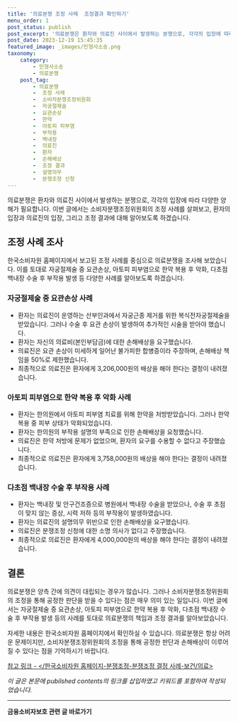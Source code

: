 ```yaml
---
title: '의료분쟁 조정 사례  조정결과 확인하기'
menu_order: 1
post_status: publish
post_excerpt: '의료분쟁은 환자와 의료진 사이에서 발생하는 분쟁으로, 각각의 입장에 따라 다양한 양해가 필요합니다. 이번 글에서는 소비자분쟁조정위원회의 조정 사례를 살펴보고, 환자의 입장과 의료진의 입장, 그리고 조정 결과에 대해 알아보도록 하겠습니다.'
post_date: 2023-12-19 15:45:35
featured_image: _images/민형사소송.png
taxonomy:
    category:
        - 민형사소송
        - 의료분쟁
    post_tag:
        - 의료분쟁
        -  조정 사례
        -  소비자분쟁조정위원회
        -  자궁절제술
        -  요관손상
        -  한약
        -  아토피 피부염
        -  부작용
        -  백내장
        -  의료진
        -  환자
        -  손해배상
        -  조정 결과
        -  설명의무
        -  분쟁조정 신청
---
```



의료분쟁은 환자와 의료진 사이에서 발생하는 분쟁으로, 각각의 입장에 따라 다양한 양해가 필요합니다. 이번 글에서는 소비자분쟁조정위원회의 조정 사례를 살펴보고, 환자의 입장과 의료진의 입장, 그리고 조정 결과에 대해 알아보도록 하겠습니다. 

## 조정 사례 조사

한국소비자원 홈페이지에서 보고된 조정 사례를 중심으로 의료분쟁을 조사해 보았습니다. 이를 토대로 자궁절제술 중 요관손상, 아토피 피부염으로 한약 복용 후 악화, 다초점 백내장 수술 후 부작용 발생 등 다양한 사례를 알아보도록 하겠습니다.

### 자궁절제술 중 요관손상 사례

- 환자는 의료진이 운영하는 산부인과에서 자궁근종 제거를 위한 복식전자궁절제술을 받았습니다. 그러나 수술 후 요관 손상이 발생하여 추가적인 시술을 받아야 했습니다.
- 환자는 자신의 의료비(본인부담금)에 대한 손해배상을 요구했습니다.
- 의료진은 요관 손상이 미세하게 일어난 불가피한 합병증이라 주장하며, 손해배상 책임을 50%로 제한했습니다.
- 최종적으로 의료진은 환자에게 3,206,000원의 배상을 해야 한다는 결정이 내려졌습니다.

### 아토피 피부염으로 한약 복용 후 악화 사례

- 환자는 한의원에서 아토피 피부염 치료를 위해 한약을 처방받았습니다. 그러나 한약 복용 중 피부 상태가 악화되었습니다.
- 환자는 한의원의 부작용 설명의 부족으로 인한 손해배상을 요청했습니다.
- 의료진은 한약 처방에 문제가 없었으며, 환자의 요구를 수용할 수 없다고 주장했습니다.
- 최종적으로 의료진은 환자에게 3,758,000원의 배상을 해야 한다는 결정이 내려졌습니다.

### 다초점 백내장 수술 후 부작용 사례

- 환자는 백내장 및 안구건조증으로 병원에서 백내장 수술을 받았으나, 수술 후 초점이 맞지 않는 증상, 시력 저하 등의 부작용이 발생하였습니다.
- 환자는 의료진의 설명의무 위반으로 인한 손해배상을 요구했습니다.
- 의료진은 분쟁조정 신청에 대한 소명 의사가 없다고 주장했습니다.
- 최종적으로 의료진은 환자에게 4,000,000원의 배상을 해야 한다는 결정이 내려졌습니다.

## 결론

의료분쟁은 양측 간에 의견이 대립되는 경우가 많습니다. 그러나 소비자분쟁조정위원회의 조정을 통해 공정한 판단을 받을 수 있다는 점은 매우 의미 있는 일입니다. 이번 글에서는 자궁절제술 중 요관손상, 아토피 피부염으로 한약 복용 후 악화, 다초점 백내장 수술 후 부작용 발생 등의 사례를 토대로 의료분쟁의 책임과 조정 결과를 알아보았습니다.

자세한 내용은 한국소비자원 홈페이지에서 확인하실 수 있습니다. 의료분쟁은 항상 어려운 문제이지만, 소비자분쟁조정위원회의 조정을 통해 공정한 판단과 손해배상이 이루어질 수 있다는 점을 기억하시기 바랍니다.

[참고 링크 - </한국소비자원 홈페이지-분쟁조정-분쟁조정 결정 사례-보건/의료>](https://example.com)

*이 글은 본문에 pubilshed contents의 링크를 삽입하였고 키워드를 포함하여 작성되었습니다.*
<!-- wp:separator -->
<hr class="wp-block-separator has-alpha-channel-opacity"/>
<!-- /wp:separator -->

<!-- wp:group {"backgroundColor":"base","layout":{"type":"constrained"}} -->
<div class="wp-block-group has-base-background-color has-background"><!-- wp:paragraph {"align":"center","fontSize":"medium"} -->
<p class="has-text-align-center has-large-font-size"><strong>금융소비자보호 관련 글 바로가기</strong></p>
<!-- /wp:paragraph -->


<!-- wp:latest-posts
{"categories":[{"id":12706,"count":19,"description":"","link":"https://uknowlaw.com/category/%ea%b8%88%ec%9c%b5%ec%86%8c%eb%b9%84%ec%9e%90%eb%b3%b4%ed%98%b8/","name":"금융소비자보호","slug":"금융소비자보호","taxonomy":"category","parent":0,"meta":[],"_links":{"self":[{"href":"https://uknowlaw.com/wp-json/wp/v2/categories/12706"}],"collection":[{"href":"https://uknowlaw.com/wp-json/wp/v2/categories"}],"about":[{"href":"https://uknowlaw.com/wp-json/wp/v2/taxonomies/category"}],"wp:post_type":[{"href":"https://uknowlaw.com/wp-json/wp/v2/posts?categories=12706"}],"curies":[{"name":"wp","href":"https://api.w.org/{rel}","templated":true}]}}],"postsToShow":100,"excerptLength":28,"postLayout":"grid","columns":2,"featuredImageAlign":"left","featuredImageSizeSlug":"large","fontSize":"small"} /--></div>
<!-- /wp:group -->